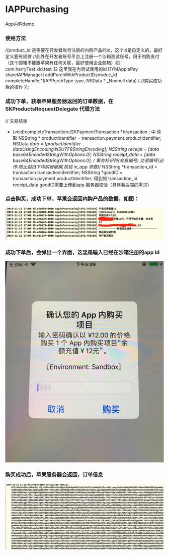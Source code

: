 # IAPPurchasing
App内购demo

### 使用方法

//product_id  是需要在开发者账号注册的内购产品的id，这个id是自定义的，最好定义要有规律
//此外在开发者账号平台上注册一个沙箱测试账号，用于内购支付（这个邮箱不能跟苹果有任何关联，最好使用企业邮箱）如：com.harryTest.kid.test_12 这里我在为测试使用的id
[[YMApplePay shareIAPManager] addPurchWithProductID:produc_id completeHandle:^(IAPPurchType type, NSData * _Nonnull data) {
//购买成功后的操作
}];

### 成功下单，获取苹果服务器返回的订单数据，在SKProductsRequestDelegate 代理方法
// 交易结束
- (void)completeTransaction:(SKPaymentTransaction *)transaction ;
中 获取 
NSString * productIdentifier = transaction.payment.productIdentifier;
NSData *data = [productIdentifier dataUsingEncoding:NSUTF8StringEncoding];
NSString *receipt = [data base64EncodedStringWithOptions:0];
NSString *receipt_data = [data base64EncodedStringWithOptions:0];
/** 事务标识符(交易编号)  交易编号(必传:防止越狱下内购被破解,校验 in_app 参数)*/
NSString *transaction_id = transaction.transactionIdentifier;
NSString *goodID = transaction.payment.productIdentifier;
得到的 transaction_id  receipt_data  goodID需要上传到app 服务器校验（具体看后端的需求）

### 点击购买，成功下单，苹果会返回内购产品的数据，如图：

![image](https://github.com/AndrewLJJ/IAPPurchasing/blob/master/Images/%E6%88%90%E5%8A%9F%E6%B7%BB%E5%8A%A0%E4%BA%A7%E5%93%81.png)

### 成功下单后，会弹出一个界面，这里是输入已经在沙箱注册的app id 
 ![image](https://github.com/AndrewLJJ/IAPPurchasing/blob/master/Images/%E8%BE%93%E5%85%A5appid%E8%B4%A6%E5%8F%B7%E8%B4%AD%E4%B9%B0.png)
 
 ### 购买成功后，苹果服务器会返回，订单信息
 ![image](https://github.com/AndrewLJJ/IAPPurchasing/blob/master/Images/%E4%B8%8B%E5%8D%95%E6%88%90%E5%8A%9F%E8%8B%B9%E6%9E%9C%E8%BF%94%E5%9B%9E%E7%9A%84%E8%AE%A2%E5%8D%95.png)

